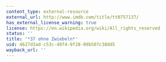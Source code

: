 ```yaml
---
content_type: external-resource
external_url: http://www.imdb.com/title/tt0757137/
has_external_license_warning: true
license: https://en.wikipedia.org/wiki/All_rights_reserved
status: ''
title: '*37 ohne Zwiebeln*'
uid: 4627d3ad-c53c-40f4-9f28-09b507c38dd5
wayback_url: ''
---
```

